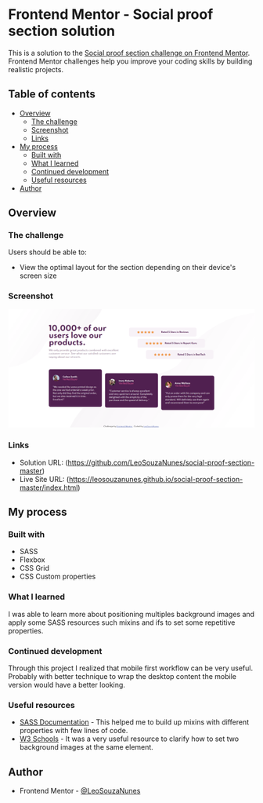 # Frontend Mentor - Social proof section solution

This is a solution to the [Social proof section challenge on Frontend Mentor](https://www.frontendmentor.io/challenges/social-proof-section-6e0qTv_bA). Frontend Mentor challenges help you improve your coding skills by building realistic projects.

## Table of contents

-   [Overview](#overview)
    -   [The challenge](#the-challenge)
    -   [Screenshot](#screenshot)
    -   [Links](#links)
-   [My process](#my-process)
    -   [Built with](#built-with)
    -   [What I learned](#what-i-learned)
    -   [Continued development](#continued-development)
    -   [Useful resources](#useful-resources)
-   [Author](#author)

## Overview

### The challenge

Users should be able to:

-   View the optimal layout for the section depending on their device's screen size

### Screenshot

![Desktop](images/screenshot.png)

### Links

-   Solution URL: (https://github.com/LeoSouzaNunes/social-proof-section-master)
-   Live Site URL: (https://leosouzanunes.github.io/social-proof-section-master/index.html)

## My process

### Built with

-   SASS
-   Flexbox
-   CSS Grid
-   CSS Custom properties

### What I learned

I was able to learn more about positioning multiples background images and apply some SASS resources such mixins and ifs to set some repetitive properties.

### Continued development

Through this project I realized that mobile first workflow can be very useful. Probably with better technique to wrap the desktop content the mobile version would have a better looking.

### Useful resources

-   [SASS Documentation](https://sass-lang.com/documentation/at-rules/control/if) - This helped me to build up mixins with different properties with few lines of code.
-   [W3 Schools](https://www.w3schools.com/cssref/pr_background-position.asp) - It was a very useful resource to clarify how to set two background images at the same element.

## Author

-   Frontend Mentor - [@LeoSouzaNunes](https://www.frontendmentor.io/profile/LeoSouzaNunes)
